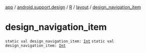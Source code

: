 [app](../../../index.md) / [android.support.design](../../index.md) / [R](../index.md) / [layout](index.md) / [design_navigation_item](.)

# design_navigation_item

`static val design_navigation_item: `[`Int`](https://kotlinlang.org/api/latest/jvm/stdlib/kotlin/-int/index.html)
`static val design_navigation_item: `[`Int`](https://kotlinlang.org/api/latest/jvm/stdlib/kotlin/-int/index.html)